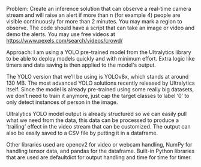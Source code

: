 Problem:
Create an inference solution that can observe a real-time camera stream and will raise an alert if more than n (for example 4) people are visible continuously for more than 2 minutes. You may mark a region to observe.
The code should have a script that can take an image or video and demo the alerts. You may use free videos at https://www.pexels.com/search/videos/crowd/

Approach:
I am using a YOLO pre-trained model from the Ultralytics library to be able to deploy models quickly and with minimum effort. Extra logic like timers and data saving is then applied to the model's output.

The YOLO version that we’ll be using is YOLOv8x, which stands at around 130 MB. The most advanced YOLO solutions recently released by Ultralytics itself. Since the model is already pre-trained using some really big datasets, we don’t need to train it anymore, just cap the target classes to label ‘0’ to only detect instances of person in the image.

Ultralytics YOLO model output is already structured so we can easily pull what we need from the data, this data can be processed to produce a ‘trailing’ effect in the video stream that can be customized. The output can also be easily saved to a CSV file by putting it in a dataframe.

Other libraries used are opencv2 for video or webcam handling, NumPy for handling tensor data, and pandas for the dataframe. Built-in Python libraries that are used are defaultdict for output handling and time for time for timer.
